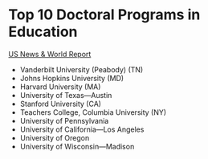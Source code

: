 # Top 10 Doctoral Programs in Education
[US News & World Report](http://www.usnews.com/education/best-graduate-schools/articles/2013/03/06/2014-best-graduate-schools-preview-top-10-education-schools)

- Vanderbilt University (Peabody) (TN)
- Johns Hopkins University (MD)
- Harvard University (MA)
- University of Texas—Austin
- Stanford University (CA)
- Teachers College, Columbia University (NY)
- University of Pennsylvania
- University of California—Los Angeles
- University of Oregon
- University of Wisconsin—Madison
